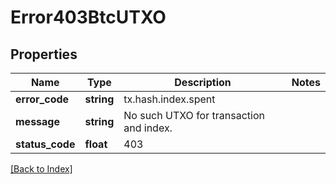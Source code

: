 # Error403BtcUTXO

## Properties

Name | Type | Description | Notes
------------ | ------------- | ------------- | -------------
**error_code** | **string** | tx.hash.index.spent |
**message** | **string** | No such UTXO for transaction and index. |
**status_code** | **float** | 403 |

[[Back to Index]](../index.md)
